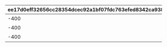 |ee17d0eff32656cc28354dcec92a1bf07fdc763efed8342ca93875330c1f71a2|2e305975a8fa43ba2c84b2160d1a9d14e5262e323eea3866249ad09d2f257aa5|85d97e3c708e4737808ae999e801d351c98b749c23564addcfcde32370f59211|9fb04fe7463a7d2b1a1cb083f4b0f0fe557de9538b1e4886d5bc1594589f93de|1132e1e39ad661d41cdc27dfcc6d9a211a3cda404e5551a2803f5263b8531a43|
| --- | --- | --- | --- | --- |
|-400|1|1|石橋|1|
|-400|0|2|砂漠|2|
|-400|1|3|平原|3|
